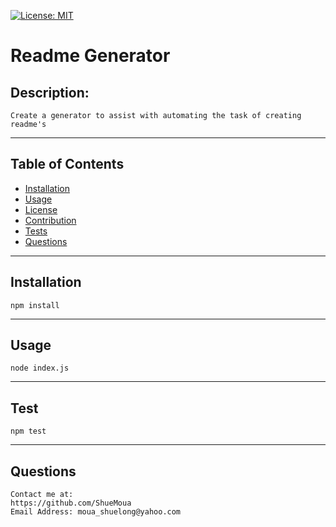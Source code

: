 
[![License: MIT](https://img.shields.io/badge/License-MIT-yellow.svg)](https://opensource.org/licenses/MIT)
# Readme Generator

## Description: 
    Create a generator to assist with automating the task of creating readme's
<hr>
    
## Table of Contents
* [Installation](#Installation)
* [Usage](#Usage)
* [License](#License)
* [Contribution](#Contribution)
* [Tests](#Tests)
* [Questions](#Questions)
<hr>
    
## Installation
    npm install
<hr>
    
## Usage
    node index.js
<hr>
    
## Test
    npm test
<hr>
    
## Questions
    Contact me at: 
    https://github.com/ShueMoua
    Email Address: moua_shuelong@yahoo.com
    